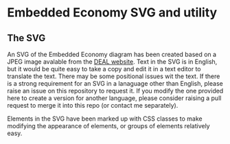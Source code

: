 # Embedded Economy SVG and utility
## The SVG
An SVG of the Embedded Economy diagram has been created based on a JPEG image avalable from the
[DEAL website](https://drive.google.com/drive/u/0/folders/1KsZp26_dQPlnyEuM4nHVcFn7dwErfGcE). Text in the SVG is in 
English, but it would be quite easy to take a copy and edit
it in a text editor to translate the text. There may be some
positional issues wit the text. If there is a strong requirement for an SVG
in a lanaguage other than English, please raise an issue on
this repository to request it. If you modify the one provided
here to create a version for another language, please consider
raising a pull request to merge it into this repo (or contact
me separately).

Elements in the SVG have been marked up with CSS classes to make
modifying the appearance of elements, or groups of elements
relatively easy. 

